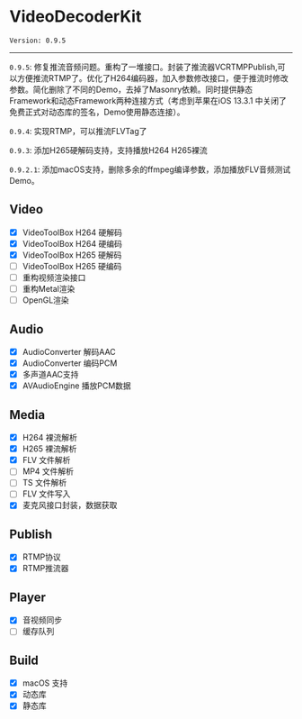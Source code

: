 # VideoDecoderKit

`Version: 0.9.5`

-------------

`0.9.5`: 修复推流音频问题。重构了一堆接口。封装了推流器VCRTMPPublish,可以方便推流RTMP了。优化了H264编码器，加入参数修改接口，便于推流时修改参数。简化删除了不同的Demo，去掉了Masonry依赖。同时提供静态Framework和动态Framework两种连接方式（考虑到苹果在iOS 13.3.1 中关闭了免费正式对动态库的签名，Demo使用静态连接）。

`0.9.4`: 实现RTMP，可以推流FLVTag了

`0.9.3`: 添加H265硬解码支持，支持播放H264 H265裸流

`0.9.2.1`: 添加macOS支持，删除多余的ffmpeg编译参数，添加播放FLV音频测试Demo。

## Video
- [x] VideoToolBox H264 硬解码
- [x] VideoToolBox H264 硬编码
- [x] VideoToolBox H265 硬解码
- [ ] VideoToolBox H265 硬编码
- [ ] 重构视频渲染接口
- [ ] 重构Metal渲染
- [ ] OpenGL渲染
## Audio
- [x] AudioConverter 解码AAC
- [x] AudioConverter 编码PCM
- [x] 多声道AAC支持
- [x] AVAudioEngine 播放PCM数据
## Media
- [x] H264 裸流解析
- [x] H265 裸流解析
- [x] FLV 文件解析
- [ ] MP4 文件解析
- [ ] TS 文件解析
- [ ] FLV 文件写入
- [x] 麦克风接口封装，数据获取
## Publish
- [x] RTMP协议
- [x] RTMP推流器
## Player
- [x] 音视频同步
- [ ] 缓存队列
## Build
- [x] macOS 支持
- [x] 动态库
- [x] 静态库
